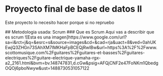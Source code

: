 # Proyecto final de base de datos II
<p>Este proyecto lo necesito hacer porque si no repruebo</p>
## Metodologia usada: Scrum
### Que es Scrum
Aqui vas a describir que es scrum 
![Esta es una imagen]https://www.google.com/url?sa=i&rct=j&q=&esrc=s&source=images&cd=&cad=rja&uact=8&ved=0ahUKEwjQ3ZHGn73SAhXM7IMKHaFpBCEQjRwIBw&url=https%3A%2F%2Fwww.scottomusique.com%2Fguitares%2Fguitares-et-basses%2Fguitares-electriques%2Fguitare-electrique-yamaha-rgx-a2_2161.html&bvm=bv.148747831,d.cGw&psig=AFQjCNF2e47FoNKm1QbedgOQOj6pboNwyw&ust=1488730531057122
